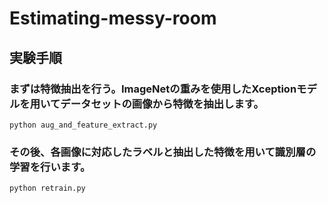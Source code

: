 # Estimating-messy-room
## 実験手順
### まずは特徴抽出を行う。ImageNetの重みを使用したXceptionモデルを用いてデータセットの画像から特徴を抽出します。
```
python aug_and_feature_extract.py
```
### その後、各画像に対応したラベルと抽出した特徴を用いて識別層の学習を行います。
```
python retrain.py
```
